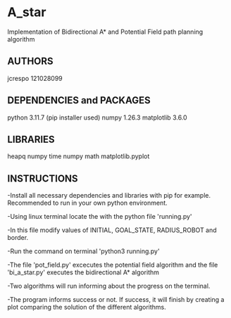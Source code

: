 
# A_star
Implementation of Bidirectional A* and Potential Field path planning algorithm

## AUTHORS
jcrespo 121028099

## DEPENDENCIES and PACKAGES
python 3.11.7
(pip installer used)
numpy 1.26.3
matplotlib 3.6.0

## LIBRARIES
 heapq
 numpy
 time
 numpy
 math
 matplotlib.pyplot

## INSTRUCTIONS

-Install all necessary dependencies and libraries with pip for example. Recommended to run in your own python environment.

-Using linux terminal locate the with the python file 'running.py'

-In this file modify values of INITIAL, GOAL_STATE, RADIUS_ROBOT and border.

-Run the command on terminal 'python3 running.py'

-The file 'pot_field.py' excecutes the potential field algorithm and the file 'bi_a_star.py' executes the bidirectional A* algorithm

-Two algorithms will run informing about the progress on the terminal.

-The program informs success or not. If success, it will finish by creating a plot comparing the solution of the different algorithms.
